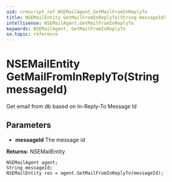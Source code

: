 ```yaml
---
uid: crmscript_ref_NSEMailAgent_GetMailFromInReplyTo
title: NSEMailEntity GetMailFromInReplyTo(String messageId)
intellisense: NSEMailAgent.GetMailFromInReplyTo
keywords: NSEMailAgent, GetMailFromInReplyTo
so.topic: reference
---
```


# NSEMailEntity GetMailFromInReplyTo(String messageId)

Get email from db based on In-Reply-To Message Id

## Parameters

* **messageId** The message id

**Returns:** NSEMailEntity

```crmscript
NSEMailAgent agent;
String messageId;
NSEMailEntity res = agent.GetMailFromInReplyTo(messageId);
```


